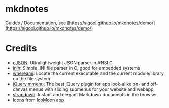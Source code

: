 # mkdnotes
Guides / Documentation, see [https://sigool.github.io/mkdnotes/demo/](https://sigool.github.io/mkdnotes/demo/)


# Credits

- [cJSON](https://github.com/DaveGamble/cJSON): Ultralightweight JSON parser in ANSI C
- [inih](https://github.com/benhoyt/inih): Simple .INI file parser in C, good for embedded systems
- [whereami](https://github.com/gpakosz/whereami): Locate the current executable and the current module/library on the file system
- [jQuery.mmenu](https://github.com/FrDH/jQuery.mmenu): The best jQuery plugin for app look-alike on- and off-canvas menus with sliding submenus for your website and webapp.
- [strapdown](https://github.com/arturadib/strapdown): Instant and elegant Markdown documents in the browser
- Icons from [IcoMoon app](https://icomoon.io/app)



